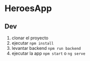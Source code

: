 # HeroesApp

## Dev

1. clonar el proyecto
2. ejecutar `npm install`
3. levantar backend `npm run backend`
4. ejecutar la app `npm start` o `ng serve`
